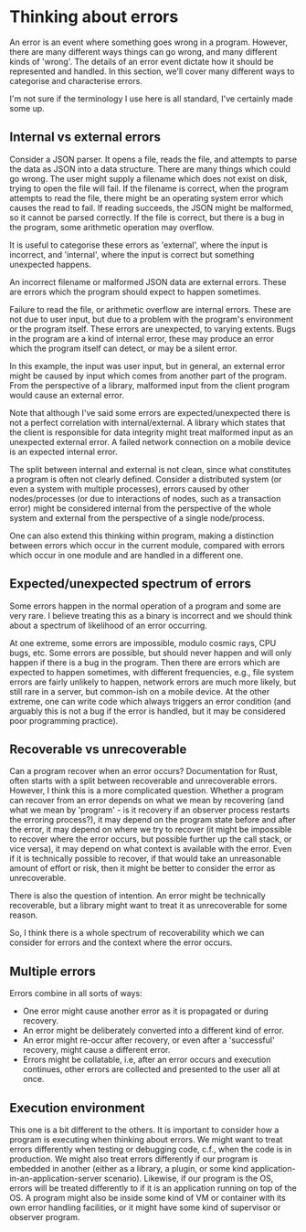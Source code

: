 # Thinking about errors

An error is an event where something goes wrong in a program. However, there are many different ways things can go wrong, and many different kinds of 'wrong'. The details of an error event dictate how it should be represented and handled. In this section, we'll cover many different ways to categorise and characterise errors.

I'm not sure if the terminology I use here is all standard, I've certainly made some up.

## Internal vs external errors

Consider a JSON parser. It opens a file, reads the file, and attempts to parse the data as JSON into a data structure. There are many things which could go wrong. The user might supply a filename which does not exist on disk, trying to open the file will fail. If the filename is correct, when the program attempts to read the file, there might be an operating system error which causes the read to fail. If reading succeeds, the JSON might be malformed, so it cannot be parsed correctly. If the file is correct, but there is a bug in the program, some arithmetic operation may overflow.

It is useful to categorise these errors as 'external', where the input is incorrect, and 'internal', where the input is correct but something unexpected happens.

An incorrect filename or malformed JSON data are external errors. These are errors which the program should expect to happen sometimes.

Failure to read the file, or arithmetic overflow are internal errors. These are not due to user input, but due to a problem with the program's environment or the program itself. These errors are unexpected, to varying extents. Bugs in the program are a kind of internal error, these may produce an error which the program itself can detect, or may be a silent error.

In this example, the input was user input, but in general, an external error might be caused by input which comes from another part of the program. From the perspective of a library, malformed input from the client program would cause an external error.

Note that although I've said some errors are expected/unexpected there is not a perfect correlation with internal/external. A library which states that the client is responsible for data integrity might treat malformed input as an unexpected external error. A failed network connection on a mobile device is an expected internal error.

The split between internal and external is not clean, since what constitutes a program is often not clearly defined. Consider a distributed system (or even a system with multiple processes), errors caused by other nodes/processes (or due to interactions of nodes, such as a transaction error) might be considered internal from the perspective of the whole system and external from the perspective of a single node/process.

One can also extend this thinking within program, making a distinction between errors which occur in the current module, compared with errors which occur in one module and are handled in a different one.

## Expected/unexpected spectrum of errors

Some errors happen in the normal operation of a program and some are very rare. I believe treating this as a binary is incorrect and we should think about a spectrum of likelihood of an error occurring.

At one extreme, some errors are impossible, modulo cosmic rays, CPU bugs, etc. Some errors are possible, but should never happen and will only happen if there is a bug in the program. Then there are errors which are expected to happen sometimes, with different frequencies, e.g., file system errors are fairly unlikely to happen, network errors are much more likely, but still rare in a server, but common-ish on a mobile device. At the other extreme, one can write code which always triggers an error condition (and arguably this is not a bug if the error is handled, but it may be considered poor programming practice).

## Recoverable vs unrecoverable

Can a program recover when an error occurs? Documentation for Rust, often starts with a split between recoverable and unrecoverable errors. However, I think this is a more complicated question. Whether a program can recover from an error depends on what we mean by recovering (and what we mean by 'program' - is it recovery if an observer process restarts the erroring process?), it may depend on the program state before and after the error, it may depend on where we try to recover (it might be impossible to recover where the error occurs, but possible further up the call stack, or vice versa), it may depend on what context is available with the error. Even if it is technically possible to recover, if that would take an unreasonable amount of effort or risk, then it might be better to consider the error as unrecoverable.

There is also the question of intention. An error might be technically recoverable, but a library might want to treat it as unrecoverable for some reason.

So, I think there is a whole spectrum of recoverability which we can consider for errors and the context where the error occurs.

## Multiple errors

Errors combine in all sorts of ways:

* One error might cause another error as it is propagated or during recovery.
* An error might be deliberately converted into a different kind of error.
* An error might re-occur after recovery, or even after a 'successful' recovery, might cause a different error.
* Errors might be collatable, i.e, after an error occurs and execution continues, other errors are collected and presented to the user all at once.

## Execution environment

This one is a bit different to the others. It is important to consider how a program is executing when thinking about errors. We might want to treat errors differently when testing or debugging code, c.f., when the code is in production. We might also treat errors differently if our program is embedded in another (either as a library, a plugin, or some kind application-in-an-application-server scenario). Likewise, if our program is the OS, errors will be treated differently to if it is an application running on top of the OS. A program might also be inside some kind of VM or container with its own error handling facilities, or it might have some kind of supervisor or observer program.
